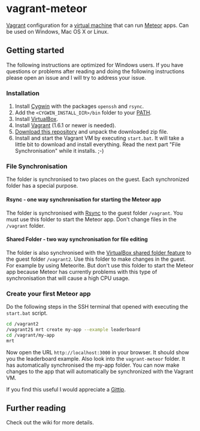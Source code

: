 vagrant-meteor
==============

[Vagrant](http://www.vagrantup.com/) configuration for a [virtual machine](http://en.wikipedia.org/wiki/Virtual_machine)
that can run [Meteor](https://www.meteor.com/) apps. Can be used on Windows, Mac OS X or Linux.

## Getting started

The following instructions are optimized for Windows users.
If you have questions or problems after reading and doing the following instructions please open an issue and I will
try to address your issue.

### Installation

1. Install [Cygwin](http://www.cygwin.com/install.html) with the packages `openssh` and `rsync`.
2. Add the `<CYGWIN_INSTALL_DIR>/bin` folder to your [PATH](http://geekswithblogs.net/renso/archive/2009/10/21/how-to-set-the-windows-path-in-windows-7.aspx).
3. Install [VirtualBox](https://www.virtualbox.org/wiki/Downloads).
4. Install [Vagrant](http://www.vagrantup.com/downloads.html) (1.6.1 or newer is needed).
5. [Download this repository](https://github.com/Sanjo/vagrant-meteor/archive/master.zip) and unpack the downloaded zip file.
6. Install and start the Vagrant VM by executing `start.bat`.
It will take a little bit to download and install everything.
Read the next part "File Synchronisation" while it installs. ;-)

### File Synchronisation

The folder is synchronised to two places on the guest. Each synchronized folder has a special purpose.

#### Rsync - one way synchronisation for starting the Meteor app

The folder is synchronised with [Rsync](http://docs.vagrantup.com/v2/synced-folders/rsync.html) to the guest folder `/vagrant`.
You must use this folder to start the Meteor app.
Don't change files in the `/vagrant` folder.

#### Shared Folder - two way synchronisation for file editing

The folder is also synchronised with the [VirtualBox shared folder feature](https://www.virtualbox.org/manual/ch04.html#sharedfolders) to the guest folder `/vagrant2`.
Use this folder to make changes in the guest. For example by using Meteorite.
But don't use this folder to start the Meteor app because Meteor has currently problems with this type of synchronisation that will cause a high CPU usage.

### Create your first Meteor app

Do the following steps in the SSH terminal that opened with executing the `start.bat` script.

```bash
cd /vagrant2
/vagrant2$ mrt create my-app --example leaderboard
cd /vagrant/my-app
mrt
```

Now open the URL `http://localhost:3000` in your browser. It should show you the leaderboard example.
Also look into the `vagrant-meteor` folder. It has automatically synchronised the my-app folder.
You can now make changes to the app that will automatically be synchronized with the Vagrant VM.

If you find this useful I would appreciate a [Gittip](https://www.gittip.com/Sanjo/).

## Further reading

Check out the wiki for more details.
